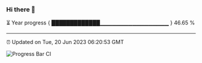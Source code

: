 ### Hi there 👋

⏳ Year progress { █████████████▁▁▁▁▁▁▁▁▁▁▁▁▁▁▁▁▁ } 46.65 %

---

⏰ Updated on Tue, 20 Jun 2023 06:20:53 GMT

![Progress Bar CI](https://github.com/liununu/liununu/workflows/Progress%20Bar%20CI/badge.svg)
